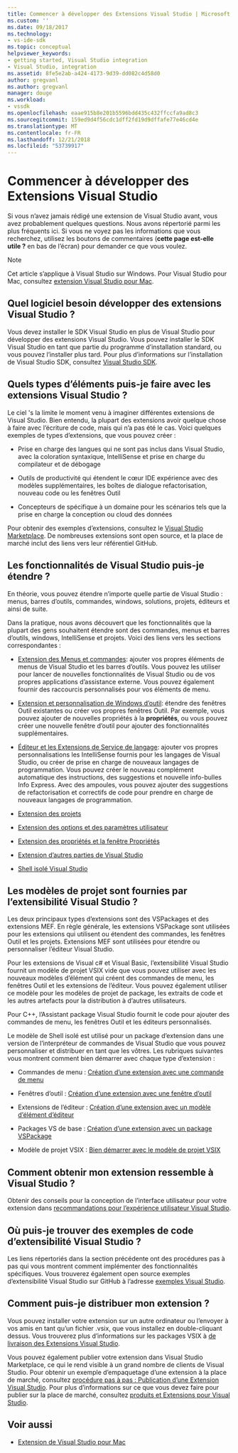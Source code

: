 ```yaml
---
title: Commencer à développer des Extensions Visual Studio | Microsoft Docs
ms.custom: ''
ms.date: 09/18/2017
ms.technology:
- vs-ide-sdk
ms.topic: conceptual
helpviewer_keywords:
- getting started, Visual Studio integration
- Visual Studio, integration
ms.assetid: 8fe5e2ab-a424-4173-9d39-dd082c4d58d0
author: gregvanl
ms.author: gregvanl
manager: douge
ms.workload:
- vssdk
ms.openlocfilehash: eaae915b8e201b5596bdd435c432ffccfa9ad8c3
ms.sourcegitcommit: 159ed9d4f56cdc1dff2fd19d9dffafe77e46cd4e
ms.translationtype: MT
ms.contentlocale: fr-FR
ms.lasthandoff: 12/21/2018
ms.locfileid: "53739917"
---
```

# <a name="starting-to-develop-visual-studio-extensions"></a>Commencer à développer des Extensions Visual Studio

Si vous n’avez jamais rédigé une extension de Visual Studio avant, vous avez probablement quelques questions. Nous avons répertorié parmi les plus fréquents ici. Si vous ne voyez pas les informations que vous recherchez, utilisez les boutons de commentaires (**cette page est-elle utile ?** en bas de l’écran) pour demander ce que vous voulez.

> [!NOTE]
> Cet article s’applique à Visual Studio sur Windows. Pour Visual Studio pour Mac, consultez [extension Visual Studio pour Mac](/visualstudio/mac/extending-visual-studio-mac).

## <a name="what-software-do-i-need-to-develop-visual-studio-extensions"></a>Quel logiciel besoin développer des extensions Visual Studio ?

Vous devez installer le SDK Visual Studio en plus de Visual Studio pour développer des extensions Visual Studio. Vous pouvez installer le SDK Visual Studio en tant que partie du programme d’installation standard, ou vous pouvez l’installer plus tard. Pour plus d’informations sur l’installation de Visual Studio SDK, consultez [Visual Studio SDK](../extensibility/visual-studio-sdk.md).

## <a name="what-kinds-of-things-can-i-do-with-visual-studio-extensions"></a>Quels types d’éléments puis-je faire avec les extensions Visual Studio ?

Le ciel 's la limite le moment venu à imaginer différentes extensions de Visual Studio. Bien entendu, la plupart des extensions avoir quelque chose à faire avec l’écriture de code, mais qui n’a pas été le cas. Voici quelques exemples de types d’extensions, que vous pouvez créer :

- Prise en charge des langues qui ne sont pas inclus dans Visual Studio, avec la coloration syntaxique, IntelliSense et prise en charge du compilateur et de débogage

- Outils de productivité qui étendent le cœur IDE expérience avec des modèles supplémentaires, les boîtes de dialogue refactorisation, nouveau code ou les fenêtres Outil

- Concepteurs de spécifique à un domaine pour les scénarios tels que la prise en charge la conception ou cloud des données

Pour obtenir des exemples d’extensions, consultez le [Visual Studio Marketplace](https://marketplace.visualstudio.com/vs). De nombreuses extensions sont open source, et la place de marché inclut des liens vers leur référentiel GitHub.

## <a name="which-visual-studio-features-can-i-extend"></a>Les fonctionnalités de Visual Studio puis-je étendre ?

En théorie, vous pouvez étendre n’importe quelle partie de Visual Studio : menus, barres d’outils, commandes, windows, solutions, projets, éditeurs et ainsi de suite.

Dans la pratique, nous avons découvert que les fonctionnalités que la plupart des gens souhaitent étendre sont des commandes, menus et barres d’outils, windows, IntelliSense et projets. Voici des liens vers les sections correspondantes :

-   [Extension des Menus et commandes](../extensibility/extending-menus-and-commands.md): ajouter vos propres éléments de menus de Visual Studio et les barres d’outils. Vous pouvez les utiliser pour lancer de nouvelles fonctionnalités de Visual Studio ou de vos propres applications d’assistance externe. Vous pouvez également fournir des raccourcis personnalisés pour vos éléments de menu.

-   [Extension et personnalisation de Windows d’outil](../extensibility/extending-and-customizing-tool-windows.md): étendre des fenêtres Outil existantes ou créer vos propres fenêtres Outil. Par exemple, vous pouvez ajouter de nouvelles propriétés à la **propriétés**, ou vous pouvez créer une nouvelle fenêtre d’outil pour ajouter des fonctionnalités supplémentaires.

-   [Éditeur et les Extensions de Service de langage](../extensibility/editor-and-language-service-extensions.md): ajouter vos propres personnalisations les IntelliSense fournis pour les langages de Visual Studio, ou créer de prise en charge de nouveaux langages de programmation. Vous pouvez créer le nouveau complément automatique des instructions, des suggestions et nouvelle info-bulles Info Express. Avec des ampoules, vous pouvez ajouter des suggestions de refactorisation et correctifs de code pour prendre en charge de nouveaux langages de programmation.

-   [Extension des projets](../extensibility/extending-projects.md)

-   [Extension des options et des paramètres utilisateur](../extensibility/extending-user-settings-and-options.md)

-   [Extension des propriétés et la fenêtre Propriétés](../extensibility/extending-properties-and-the-property-window.md)

-   [Extension d’autres parties de Visual Studio](../extensibility/extending-other-parts-of-visual-studio.md)

-   [Shell isolé Visual Studio](/visualstudio/extensibility/shell/visual-studio-isolated-shell)

##  <a name="BKMK_ProjectTemplate"></a> Les modèles de projet sont fournies par l’extensibilité Visual Studio ?
 Les deux principaux types d’extensions sont des VSPackages et des extensions MEF. En règle générale, les extensions VSPackage sont utilisées pour les extensions qui utilisent ou étendent des commandes, les fenêtres Outil et les projets. Extensions MEF sont utilisées pour étendre ou personnaliser l’éditeur Visual Studio.

 Pour les extensions de Visual c# et Visual Basic, l’extensibilité Visual Studio fournit un modèle de projet VSIX vide que vous pouvez utiliser avec les nouveaux modèles d’élément qui créent des commandes de menu, les fenêtres Outil et les extensions de l’éditeur. Vous pouvez également utiliser ce modèle pour les modèles de projet de package, les extraits de code et les autres artefacts pour la distribution à d’autres utilisateurs.

 Pour C++, l’Assistant package Visual Studio fournit le code pour ajouter des commandes de menu, les fenêtres Outil et les éditeurs personnalisés.

 Le modèle de Shell isolé est utilisé pour un package d’extension dans une version de l’interpréteur de commandes de Visual Studio que vous pouvez personnaliser et distribuer en tant que les vôtres. Les rubriques suivantes vous montrent comment bien démarrer avec chaque type d’extension :

-   Commandes de menu : [Création d’une extension avec une commande de menu](../extensibility/creating-an-extension-with-a-menu-command.md)

-   Fenêtres d’outil : [Création d’une extension avec une fenêtre d’outil](../extensibility/creating-an-extension-with-a-tool-window.md)

-   Extensions de l’éditeur : [Création d’une extension avec un modèle d’élément d’éditeur](../extensibility/creating-an-extension-with-an-editor-item-template.md)

-   Packages VS de base : [Création d’une extension avec un package VSPackage](../extensibility/creating-an-extension-with-a-vspackage.md)

-   Modèle de projet VSIX : [Bien démarrer avec le modèle de projet VSIX](../extensibility/getting-started-with-the-vsix-project-template.md)

## <a name="how-do-i-get-my-extension-to-look-like-visual-studio"></a>Comment obtenir mon extension ressemble à Visual Studio ?
 Obtenir des conseils pour la conception de l’interface utilisateur pour votre extension dans [recommandations pour l’expérience utilisateur Visual Studio](../extensibility/ux-guidelines/visual-studio-user-experience-guidelines.md).

## <a name="where-can-i-find-examples-of-vssdk-code"></a>Où puis-je trouver des exemples de code d’extensibilité Visual Studio ?
 Les liens répertoriés dans la section précédente ont des procédures pas à pas qui vous montrent comment implémenter des fonctionnalités spécifiques. Vous trouverez également open source exemples d’extensibilité Visual Studio sur GitHub à l’adresse [exemples Visual Studio](https://github.com/Microsoft/VSSDK-Extensibility-Samples).

## <a name="how-can-i-distribute-my-extension"></a>Comment puis-je distribuer mon extension ?
 Vous pouvez installer votre extension sur un autre ordinateur ou l’envoyer à vos amis en tant qu’un fichier .vsix, que vous installez en double-cliquant dessus. Vous trouverez plus d’informations sur les packages VSIX à [de livraison des Extensions Visual Studio](../extensibility/shipping-visual-studio-extensions.md).

 Vous pouvez également publier votre extension dans Visual Studio Marketplace, ce qui le rend visible à un grand nombre de clients de Visual Studio. Pour obtenir un exemple d’empaquetage d’une extension à la place de marché, consultez [procédure pas à pas : Publication d’une Extension Visual Studio](../extensibility/walkthrough-publishing-a-visual-studio-extension.md). Pour plus d’informations sur ce que vous devez faire pour publier sur la place de marché, consultez [produits et Extensions pour Visual Studio](/azure/devops/extend/overview?view=vsts).

## <a name="see-also"></a>Voir aussi

- [Extension de Visual Studio pour Mac](/visualstudio/mac/extending-visual-studio-mac)
